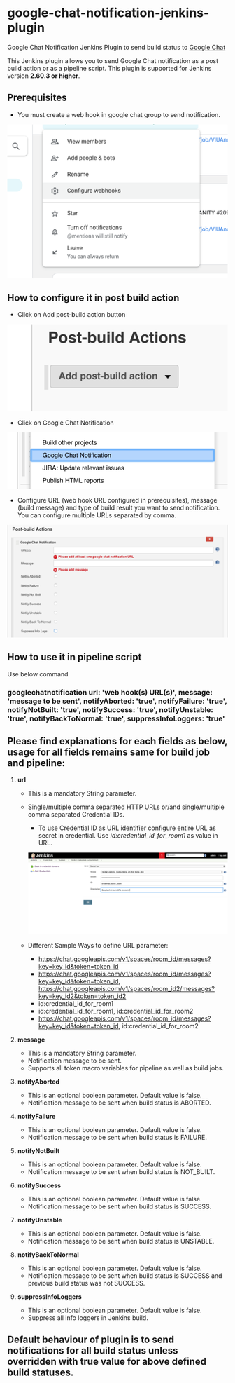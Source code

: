 # google-chat-notification-jenkins-plugin

Google Chat Notification Jenkins Plugin to send build status to [Google Chat](https://chat.google.com)

This Jenkins plugin allows you to send Google Chat notification as a post build action or as a pipeline script.
This plugin is supported for Jenkins version **2.60.3 or higher**.


## Prerequisites

- You must create a web hook in google chat group to send notification.

![Screenshot](docs/configure-web-hook.png)


## How to configure it in post build action

- Click on Add post-build action button

![Screenshot](docs/add-post-build-action.png)

- Click on Google Chat Notification

![Screenshot](docs/click-google-chat-notification.png)

- Configure URL (web hook URL configured in prerequisites), message (build message) and type of build result you want to send notification. You can configure multiple URLs separated by comma.

![Screenshot](docs/details.png)


## How to use it in pipeline script

Use below command
### googlechatnotification url: 'web hook(s) URL(s)', message: 'message to be sent', notifyAborted: 'true', notifyFailure: 'true', notifyNotBuilt: 'true', notifySuccess: 'true', notifyUnstable: 'true', notifyBackToNormal: 'true', suppressInfoLoggers: 'true'


## Please find explanations for each fields as below, usage for all fields remains same for build job and pipeline:

1. **url**
   - This is a mandatory String parameter.
   - Single/multiple comma separated HTTP URLs or/and single/multiple comma separated Credential IDs.
     - To use Credential ID as URL identifier configure entire URL as secret in credential. Use *id:credential_id_for_room1* as value in URL.

     ![Screenshot](docs/add-credential.png)

   - Different Sample Ways to define URL parameter:
     - https://chat.googleapis.com/v1/spaces/room_id/messages?key=key_id&token=token_id<br/>
     - https://chat.googleapis.com/v1/spaces/room_id/messages?key=key_id&token=token_id, https://chat.googleapis.com/v1/spaces/room_id2/messages?key=key_id2&token=token_id2<br/>
     - id:credential_id_for_room1<br/>
     - id:credential_id_for_room1, id:credential_id_for_room2<br/>
     - https://chat.googleapis.com/v1/spaces/room_id/messages?key=key_id&token=token_id, id:credential_id_for_room2<br/>

2. **message**
   - This is a mandatory String parameter.
   - Notification message to be sent.
   - Supports all token macro variables for pipeline as well as build jobs.

3. **notifyAborted**
   - This is an optional boolean parameter. Default value is false.
   - Notification message to be sent when build status is ABORTED.

4. **notifyFailure**
   - This is an optional boolean parameter. Default value is false.
   - Notification message to be sent when build status is FAILURE.

5. **notifyNotBuilt**
   - This is an optional boolean parameter. Default value is false.
   - Notification message to be sent when build status is NOT_BUILT.

6. **notifySuccess**
   - This is an optional boolean parameter. Default value is false.
   - Notification message to be sent when build status is SUCCESS.

7. **notifyUnstable**
   - This is an optional boolean parameter. Default value is false.
   - Notification message to be sent when build status is UNSTABLE.

8. **notifyBackToNormal**
   - This is an optional boolean parameter. Default value is false.
   - Notification message to be sent when build status is SUCCESS and previous build status was not SUCCESS.

9. **suppressInfoLoggers**
   - This is an optional boolean parameter. Default value is false.
   - Suppress all info loggers in Jenkins build.


## Default behaviour of plugin is to send notifications for all build status unless overridden with true value for above defined build statuses.
